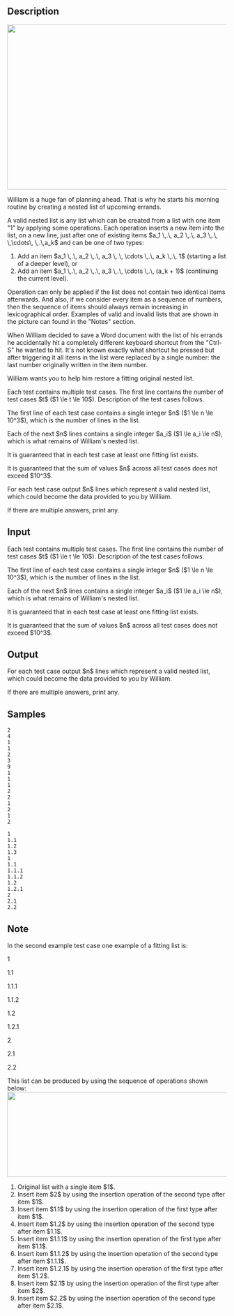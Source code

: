 ## Description

<div><center> <img class="tex-graphics" height="378px" src="./32079/file/OyIwV2GT.png" style="max-width: 100.0%;max-height: 100.0%;" width="567px"> </center><p>William is a huge fan of planning ahead. That is why he starts his morning routine by creating a nested list of upcoming errands.</p><p>A valid nested list is any list which can be created from a list with one item "<span class="tex-font-style-tt">1</span>" by applying some operations. Each operation inserts a new item into the list, <span class="tex-font-style-bf">on a new line</span>, just after one of existing items $a_1 \,.\, a_2 \,.\, a_3 \,.\, \,\cdots\, \,.\,a_k$ and can be one of two types: </p><ol> <li> Add an item $a_1 \,.\, a_2 \,.\, a_3 \,.\, \cdots \,.\, a_k \,.\, 1$ (starting a list of a deeper level), or </li><li> Add an item $a_1 \,.\, a_2 \,.\, a_3 \,.\, \cdots \,.\, (a_k + 1)$ (continuing the current level). </li></ol> Operation can only be applied if the list does not contain two identical items afterwards. And also, if we consider every item as a sequence of numbers, then the sequence of items should always remain increasing in lexicographical order. Examples of valid and invalid lists that are shown in the picture can found in the "<span class="tex-font-style-tt">Notes</span>" section.<p>When William decided to save a Word document with the list of his errands he accidentally hit a completely different keyboard shortcut from the "<span class="tex-font-style-tt">Ctrl-S</span>" he wanted to hit. It's not known exactly what shortcut he pressed but after triggering it all items in the list were replaced by a single number: the last number originally written in the item number.</p><p>William wants you to help him restore a fitting original nested list.</p></div><div class="input-specification"><p>Each test contains multiple test cases. The first line contains the number of test cases $t$ ($1 \le t \le 10$). Description of the test cases follows.</p><p>The first line of each test case contains a single integer $n$ ($1 \le n \le 10^3$), which is the number of lines in the list.</p><p>Each of the next $n$ lines contains a single integer $a_i$ ($1 \le a_i \le n$), which is what remains of William's nested list.</p><p>It is guaranteed that in each test case at least one fitting list exists.</p><p>It is guaranteed that the sum of values $n$ across all test cases does not exceed $10^3$.</p></div><div class="output-specification"><p>For each test case output $n$ lines which represent a valid nested list, which could become the data provided to you by William.</p><p>If there are multiple answers, print any.</p></div>

## Input

<p>Each test contains multiple test cases. The first line contains the number of test cases $t$ ($1 \le t \le 10$). Description of the test cases follows.</p><p>The first line of each test case contains a single integer $n$ ($1 \le n \le 10^3$), which is the number of lines in the list.</p><p>Each of the next $n$ lines contains a single integer $a_i$ ($1 \le a_i \le n$), which is what remains of William's nested list.</p><p>It is guaranteed that in each test case at least one fitting list exists.</p><p>It is guaranteed that the sum of values $n$ across all test cases does not exceed $10^3$.</p>

## Output

<p>For each test case output $n$ lines which represent a valid nested list, which could become the data provided to you by William.</p><p>If there are multiple answers, print any.</p>

## Samples

```input1
2
4
1
1
2
3
9
1
1
1
2
2
1
2
1
2
```

```output1
1
1.1
1.2
1.3
1
1.1
1.1.1
1.1.2
1.2
1.2.1
2
2.1
2.2
```




## Note

<p>In the second example test case one example of a fitting list is:</p><p><span class="tex-font-style-bf">1</span></p><p>1.<span class="tex-font-style-bf">1</span> </p><p>1.1.<span class="tex-font-style-bf">1</span></p><p>1.1.<span class="tex-font-style-bf">2</span></p><p>1.<span class="tex-font-style-bf">2</span></p><p>1.2.<span class="tex-font-style-bf">1</span></p><p><span class="tex-font-style-bf">2</span></p><p>2.<span class="tex-font-style-bf">1</span></p><p>2.<span class="tex-font-style-bf">2</span></p><p>This list can be produced by using the sequence of operations shown below: <img class="tex-graphics" height="195px" src="./32079/file/CV5IO8vO.png" style="max-width: 100.0%;max-height: 100.0%;" width="567px"> </p><ol> <li> Original list with a single item $1$. </li><li> Insert item $2$ by using the insertion operation of the second type after item $1$. </li><li> Insert item $1.1$ by using the insertion operation of the first type after item $1$. </li><li> Insert item $1.2$ by using the insertion operation of the second type after item $1.1$. </li><li> Insert item $1.1.1$ by using the insertion operation of the first type after item $1.1$. </li><li> Insert item $1.1.2$ by using the insertion operation of the second type after item $1.1.1$. </li><li> Insert item $1.2.1$ by using the insertion operation of the first type after item $1.2$. </li><li> Insert item $2.1$ by using the insertion operation of the first type after item $2$. </li><li> Insert item $2.2$ by using the insertion operation of the second type after item $2.1$. </li></ol>
